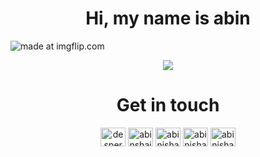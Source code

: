 <h1 align="center">Hi, my name is abin</h1>
<img src="https://i.imgflip.com/7h3okb.jpg" title="made at imgflip.com"/>

<p align="center">
    <img src="https://komarev.com/ghpvc/?username=abinjshaju&label=Profile%20views&color=0e75b6&style=flat" />
</p>

<h1 align="center">Get in touch</h3>
<p align="center">
<a href="https://twitter.com/desperatedevel" target="blank"><img align="center" src="https://raw.githubusercontent.com/rahuldkjain/github-profile-readme-generator/master/src/images/icons/Social/twitter.svg" alt="desperatedevel" height="30" width="40" /></a>
<a href="https://linkedin.com/in/abinshaju" target="blank"><img align="center" src="https://raw.githubusercontent.com/rahuldkjain/github-profile-readme-generator/master/src/images/icons/Social/linked-in-alt.svg" alt="abinshaju" height="30" width="40" /></a>
<a href="https://dribbble.com/abinjshaju" target="blank"><img align="center" src="https://raw.githubusercontent.com/rahuldkjain/github-profile-readme-generator/master/src/images/icons/Social/dribbble.svg" alt="abinjshaju" height="30" width="40" /></a>
<a href="https://www.behance.net/abinjshaju" target="blank"><img align="center" src="https://raw.githubusercontent.com/rahuldkjain/github-profile-readme-generator/master/src/images/icons/Social/behance.svg" alt="abinjshaju" height="30" width="40" /></a>
 <a href="https://dev.to/abinjshaju" target="blank"><img align="center" src="https://raw.githubusercontent.com/rahuldkjain/github-profile-readme-generator/master/src/images/icons/Social/devto.svg" alt="abinjshaju" height="30" width="40" /></a>
</p>
